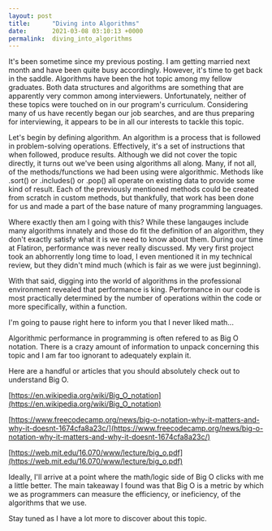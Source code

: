 ```yaml
---
layout: post
title:      "Diving into Algorithms"
date:       2021-03-08 03:10:13 +0000
permalink:  diving_into_algorithms
---
```



It's been sometime since my previous posting. I am getting married next month and have been quite busy accordingly. However, it's time to get back in the saddle. Algorithms have been the hot topic among my fellow graduates. Both data structures and algorithms are something that are apparently very common among interviewers. Unfortunately, neither of these topics were touched on in our program's curriculum. Considering many of us have recently began our job searches, and are thus preparing for interviewing, it appears to be in all our interests to tackle this topic.

Let's begin by defining algorithm. An algorithm is a process that is followed in problem-solving operations. Effectively, it's a set of instructions that when followed, produce results. Although we did not cover the topic directly, it turns out we've been using algorithms all along. Many, if not all, of the methods/functions we had been using were algorithmic. Methods like .sort() or .includes() or .pop() all operate on existing data to provide some kind of result. Each of the previously mentioned methods could be created from scratch in custom methods, but thankfully, that work has been done for us and made a part of the base nature of many programming languages.

Where exactly then am I going with this? While these langauges include many algorithms innately and those do fit the definition of an algorithm, they don't exactly satisfy what it is we need to know about them. During our time at Flatiron, performance was never really discussed. My very first project took an abhorrently long time to load, I even mentioned it in my technical review, but they didn't mind much (which is fair as we were just beginning).

With that said, digging into the world of algorithms in the professional environment revealed that performance is king. Performance in our code is most practically determined by the number of operations within the code or more specifically, within a function. 

I'm going to pause right here to inform you that I never liked math...

Algorithmic performance in programming is often refered to as Big O notation. There is a crazy amount of information to unpack concerning this topic and I am far too ignorant to adequately explain it. 

Here are a handful or articles that you should absolutely check out to understand Big O.

[https://en.wikipedia.org/wiki/Big_O_notation](https://en.wikipedia.org/wiki/Big_O_notation)

[https://www.freecodecamp.org/news/big-o-notation-why-it-matters-and-why-it-doesnt-1674cfa8a23c/](https://www.freecodecamp.org/news/big-o-notation-why-it-matters-and-why-it-doesnt-1674cfa8a23c/)

[https://web.mit.edu/16.070/www/lecture/big_o.pdf](https://web.mit.edu/16.070/www/lecture/big_o.pdf)

Ideally, I'll arrive at a point where the math/logic side of Big O clicks with me a little better. The main takeaway I found was that Big O is a metric by which we as programmers can measure the efficiency, or ineficiency, of the algorithms that we use. 

Stay tuned as I have a lot more to discover about this topic.


